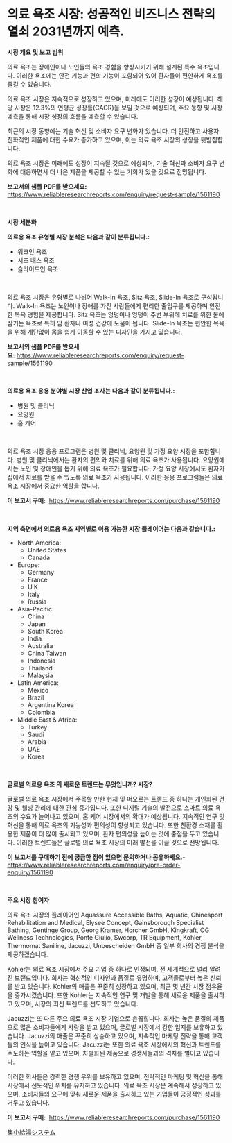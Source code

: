 <p><h1>의료 욕조 시장: 성공적인 비즈니스 전략의 열쇠 2031년까지 예측.</h1></p><p><strong>시장 개요 및 보고 범위</strong></p>
<p><p>의료 욕조는 장애인이나 노인들의 욕조 경험을 향상시키기 위해 설계된 특수 욕조입니다. 이러한 욕조에는 안전 기능과 편의 기능이 포함되어 있어 환자들이 편안하게 욕조를 즐길 수 있습니다.</p><p>의료 욕조 시장은 지속적으로 성장하고 있으며, 미래에도 이러한 성장이 예상됩니다. 해당 시장은 12.3%의 연평균 성장률(CAGR)을 보일 것으로 예상되며, 주요 동향 및 시장 예측을 통해 시장 성장의 흐름을 예측할 수 있습니다.</p><p>최근의 시장 동향에는 기술 혁신 및 소비자 요구 변화가 있습니다. 더 안전하고 사용자 친화적인 제품에 대한 수요가 증가하고 있으며, 이는 의료 욕조 시장의 성장을 뒷받침합니다.</p><p>의료 욕조 시장은 미래에도 성장이 지속될 것으로 예상되며, 기술 혁신과 소비자 요구 변화에 대응하면서 더 나은 제품을 제공할 수 있는 기회가 있을 것으로 전망됩니다.</p></p>
<p><strong>보고서의 샘플 PDF를 받으세요:</strong> <a href="https://www.reliableresearchreports.com/enquiry/request-sample/1561190">https://www.reliableresearchreports.com/enquiry/request-sample/1561190</a></p>
<p>&nbsp;</p>
<p><strong>시장 세분화</strong></p>
<p><strong>의료용 욕조 유형별 시장 분석은 다음과 같이 분류됩니다.:</strong></p>
<p><ul><li>워크인 욕조</li><li>시츠 배스 욕조</li><li>슬라이드인 욕조</li></ul></p>
<p>&nbsp;</p>
<p><p>의료 욕조 시장은 유형별로 나뉘어 Walk-In 욕조, Sitz 욕조, Slide-In 욕조로 구성됩니다. Walk-In 욕조는 노인이나 장애를 가진 사람들에게 편리한 출입구를 제공하며 안전한 목욕 경험을 제공합니다. Sitz 욕조는 엉덩이나 엉덩이 주변 부위에 치료를 위한 물에 잠기는 욕조로 특히 암 환자나 여성 건강에 도움이 됩니다. Slide-In 욕조는 편안한 목욕을 위해 계단없이 몸을 쉽게 이동할 수 있는 디자인을 가지고 있습니다.</p></p>
<p><strong>보고서의 샘플 PDF를 받으세요:</strong>&nbsp;<a href="https://www.reliableresearchreports.com/enquiry/request-sample/1561190">https://www.reliableresearchreports.com/enquiry/request-sample/1561190</a></p>
<p>&nbsp;</p>
<p><strong> 의료용 욕조 응용 분야별 시장 산업 조사는 다음과 같이 분류됩니다.:</strong></p>
<p><ul><li>병원 및 클리닉</li><li>요양원</li><li>홈 케어</li></ul></p>
<p>&nbsp;</p>
<p><p>의료 욕조 시장 응용 프로그램은 병원 및 클리닉, 요양원 및 가정 요양 시장을 포함합니다. 병원 및 클리닉에서는 환자의 편의와 치료를 위해 의료 욕조가 사용됩니다. 요양원에서는 노인 및 장애인을 돕기 위해 의료 욕조가 필요합니다. 가정 요양 시장에서도 환자가 집에서 치료를 받을 수 있도록 의료 욕조가 사용됩니다. 이러한 응용 프로그램들은 의료 욕조 시장에서 중요한 역할을 합니다.</p></p>
<p><strong>이 보고서 구매:</strong>&nbsp; <a href="https://www.reliableresearchreports.com/purchase/1561190">https://www.reliableresearchreports.com/purchase/1561190</a></p>
<p>&nbsp;</p>
<p><strong>지역 측면에서 의료용 욕조 지역별로 이용 가능한 시장 플레이어는 다음과 같습니다.:</strong></p>
<p><ul>
    <li>
        North America:
        <ul>
            <li>United States</li>
            <li>Canada</li>
        </ul>
    </li>
    <li>
        Europe:
        <ul>
            <li>Germany</li>
            <li>France</li>
            <li>U.K.</li>
            <li>Italy</li>
            <li>Russia</li>
        </ul>
    </li>
    <li>
        Asia-Pacific:
        <ul>
            <li>China</li>
            <li>Japan</li>
            <li>South Korea</li>
            <li>India</li>
            <li>Australia</li>
            <li>China Taiwan</li>
            <li>Indonesia</li>
            <li>Thailand</li>
            <li>Malaysia</li>
        </ul>
    </li>
    <li>
        Latin America:
        <ul>
            <li>Mexico</li>
            <li>Brazil</li>
            <li>Argentina Korea</li>
            <li>Colombia</li>
        </ul>
    </li>
    <li>
        Middle East & Africa:
        <ul>
            <li>Turkey</li>
            <li>Saudi</li>
            <li>Arabia</li>
            <li>UAE</li>
            <li>Korea</li>
        </ul>
    </li>
    </ul></p>
<p>&nbsp;</p>
<p><strong>글로벌 의료용 욕조 의 새로운 트렌드는 무엇입니까? 시장?</strong></p>
<p><p>글로벌 의료 욕조 시장에서 주목할 만한 현재 및 떠오르는 트렌드 중 하나는 개인화된 건강 및 웰빙 관리에 대한 관심 증가입니다. 또한 디지털 기술의 발전으로 스마트 의료 욕조의 수요가 늘어나고 있으며, 홈 케어 시장에서의 확대가 예상됩니다. 지속적인 연구 및 혁신을 통해 의료 욕조의 기능성과 편의성이 향상되고 있습니다. 또한 친환경 소재를 활용한 제품이 더 많이 출시되고 있으며, 환자 편의성을 높이는 것에 중점을 두고 있습니다. 이러한 트렌드들은 글로벌 의료 욕조 시장의 미래 발전을 이끌 것으로 전망됩니다.</p></p>
<p><strong>이 보고서를 구매하기 전에 궁금한 점이 있으면 문의하거나 공유하세요.</strong>- <a href="https://www.reliableresearchreports.com/enquiry/pre-order-enquiry/1561190">https://www.reliableresearchreports.com/enquiry/pre-order-enquiry/1561190</a></p>
<p>&nbsp;</p>
<p><strong>주요 시장 참여자</strong></p>
<p><p>의료 욕조 시장의 플레이어인 Aquassure Accessible Baths, Aquatic, Chinesport Rehabilitation and Medical, Elysee Concept, Gainsborough Specialist Bathing, Gentinge Group, Georg Kramer, Horcher GmbH, Kingkraft, OG Wellness Technologies, Ponte Giulio, Swcorp, TR Equipment, Kohler, Thermomat Saniline, Jacuzzi, Unbescheiden GmbH 중 일부 회사의 경쟁 분석을 제공하겠습니다.</p><p>Kohler는 의료 욕조 시장에서 주요 기업 중 하나로 인정되며, 전 세계적으로 널리 알려진 브랜드입니다. 회사는 혁신적인 디자인과 품질로 유명하며, 고객들로부터 높은 신뢰를 받고 있습니다. Kohler의 매출은 꾸준히 성장하고 있으며, 최근 몇 년간 시장 점유율을 증가시켰습니다. 또한 Kohler는 지속적인 연구 및 개발을 통해 새로운 제품을 출시하고 있으며, 시장의 최신 트렌드를 선도하고 있습니다.</p><p>Jacuzzi는 또 다른 주요 의료 욕조 시장 기업으로 손꼽힙니다. 회사는 높은 품질의 제품으로 많은 소비자들에게 사랑을 받고 있으며, 글로벌 시장에서 강한 입지를 보유하고 있습니다. Jacuzzi의 매출은 꾸준히 상승하고 있으며, 지속적인 마케팅 전략을 통해 고객들의 인식을 높이고 있습니다. Jacuzzi는 또한 의료 욕조 시장에서의 혁신과 트렌드를 주도하는 역할을 맡고 있으며, 차별화된 제품으로 경쟁사들과의 격차를 벌이고 있습니다.</p><p>이러한 회사들은 강력한 경쟁 우위를 보유하고 있으며, 전략적인 마케팅 및 혁신을 통해 시장에서 선도적인 위치를 유지하고 있습니다. 의료 욕조 시장은 계속해서 성장하고 있으며, 소비자들의 요구에 맞춰 새로운 제품을 출시하고 있는 기업들이 긍정적인 성과를 거두고 있습니다.</p></p>
<p><strong>이 보고서 구매:</strong>&nbsp;&nbsp;<a href="https://www.reliableresearchreports.com/purchase/1561190">https://www.reliableresearchreports.com/purchase/1561190</a></p>
<p><p><a href="https://github.com/nemesis2824/Market-Research-Report-List-1/blob/main/77634096634.md">集中給湯システム</a></p></p>
